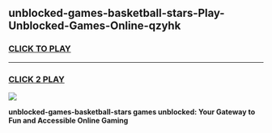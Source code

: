 
## unblocked-games-basketball-stars-Play-Unblocked-Games-Online-qzyhk
<h3>
<a href="https://premium76.site?title=unblocked-games-basketball-stars&ref=25A">CLICK TO PLAY</a></h3>
<hr>

<h3>
<a href="https://premium76.site?title=unblocked-games-basketball-stars&ref=25A">CLICK 2 PLAY</a>
  
</h3>

<a href="https://premium76.site?title=unblocked-games-basketball-stars&ref=25A"><img src="https://clearcache.store/games.png"></a>


**unblocked-games-basketball-stars games unblocked: Your Gateway to Fun and Accessible Online Gaming**
